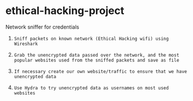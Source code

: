 # ethical-hacking-project

Network sniffer for credentials

1.     Sniff packets on known network (Ethical Hacking wifi) using Wireshark
2.     Grab the unencrypted data passed over the network, and the most popular websites used from the sniffed packets and save as file
3.     If necessary create our own website/traffic to ensure that we have unencrypted data
4.     Use Hydra to try unencrypted data as usernames on most used websites

